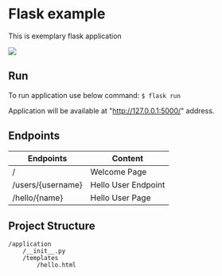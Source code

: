 # Flask example
This is exemplary flask application

![](https://upload.wikimedia.org/wikipedia/commons/thumb/3/3c/Flask_logo.svg/1200px-Flask_logo.svg.png)


## Run
To run application use below command:
```$ flask run```

Application will be available at "http://127.0.0.1:5000/" address.

## Endpoints

Endpoints         | Content
----------------- | -------------
/                 | Welcome Page
/users/{username} | Hello User Endpoint
/hello/{name}     | Hello User Page


## Project Structure
```
/application
    /__init__.py
    /templates
        /hello.html
```